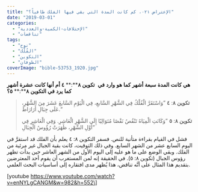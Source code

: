 ```yaml
---
title: "الإعتراض ٠٢١، كم كانت المدة التي بقي فيها الفلك طافياً؟"
date: "2019-03-01"
categories: 
  - "الإختلافات-الكمية-والعددية"
  - "تناقضات"
tags: 
  - "نوح"
  - "الفُلْك"
  - "التكوين"
  - "الطوفان"
coverImage: "bible-53753_1920.jpg"
---
```


**هي** **كانت** **المدة** **سبعة** **أشهر** **كما** **هو** **وارد** **في**  **تكوين** **٨****:** **٤** **أم** **أنها** **كانت** **عشرة** **أشهر** **كما** **يرد** **في** **التكوين** **٨****:** **٥؟**

> **تكوين** **٨**: **٤** ”وَاسْتَقَرَّ الْفُلْكُ فِي الشَّهْرِ السَّابعِ، فِي الْيَوْمِ السَّابعَ عَشَرَ مِنَ الشَّهْرِ، عَلَى جِبَالِ أَرَارَاطَ.“
> 
> **تكوين** **٨**: **٥** ”وَكَانَتِ الْمِيَاهُ تَنْقُصُ نَقْصًا مُتَوَالِيًا إِلَى الشَّهْرِ الْعَاشِرِ. وَفِي الْعَاشِرِ فِي أَوَّلِ الشَّهْرِ، ظَهَرَتْ رُؤُوسُ الْجِبَالِ“

فشل في القيام بقراءة متأنية للنص. فسفر التكوين ٨: ٤ يعلم بأن الفلك قد استقرَّ في اليوم السابع عشر من الشهر السابع. وفي ذلك التوقيت، كانت بقية الجبال غير مرئية من الفلك. وبقي الوضع على ما هو عليه إلى اليوم الأول من الشهر العاشر حين بدأت تظهر رؤوس الجبال (تكوين ٨: ٥). في الحقيقة إنه لمن المستغرب أن يقوم أحد المعترضين بتقديم هذا المثال على أنَّه تناقض، هذا يُظهر مدى افتقاره إلى أساسيات البحث العلمي.

\[youtube https://www.youtube.com/watch?v=enNYLgCANGM&w=982&h=552\]
